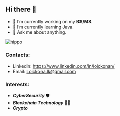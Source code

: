 ## Hi there 👋 


- 🔭 I’m currently working on my **BS/MS**.
- 🌱 I’m currently learning Java.
- 💬 Ask me about anything.

![hippo](https://media3.giphy.com/media/aUovxH8Vf9qDu/giphy.gif)

### Contacts:
- Linkedln: https://www.linkedin.com/in/loickonan/
- Email: Loickona.lk@gmail.com


### Interests:
- ***CyberSecurity*** 🛡️
- ***Blockchain Technology*** 👨‍💻
- ***Crypto***
